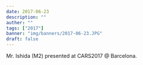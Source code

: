 ```yaml
---
date: 2017-06-23
description: ""
auther: ""
tags: ["2017"]
banner: "img/banners/2017-06-23.JPG"
draft: false
---
```

Mr. Ishida (M2) presented at CARS2017 @ Barcelona.
<!--more-->
